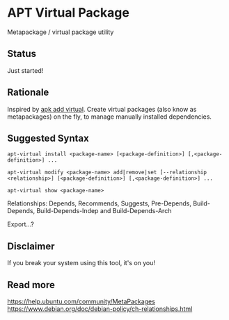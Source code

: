 # APT Virtual Package
Metapackage / virtual package utility

## Status
Just started!

## Rationale  
Inspired by [apk add virtual](https://man.archlinux.org/man/apk-add.8.en). Create virtual packages (also know as metapackages) on the fly, to manage manually installed dependencies.

## Suggested Syntax
```
apt-virtual install <package-name> [<package-definition>] [,<package-definition>] ... 
```

```
apt-virtual modify <package-name> add|remove|set [--relationship <relationship>] [<package-definition>] [,<package-definition>] ...
```

```
apt-virtual show <package-name> 
```

Relationships: Depends, Recommends, Suggests, Pre-Depends, Build-Depends, Build-Depends-Indep and Build-Depends-Arch

Export...?

## Disclaimer  
If you break your system using this tool, it's on you!

## Read more  
https://help.ubuntu.com/community/MetaPackages  
https://www.debian.org/doc/debian-policy/ch-relationships.html
